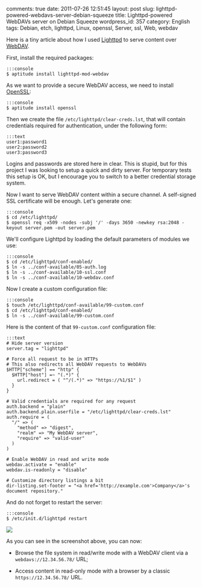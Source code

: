 comments: true
date: 2011-07-26 12:51:45
layout: post
slug: lighttpd-powered-webdavs-server-debian-squeeze
title: Lighttpd-powered WebDAVs server on Debian Squeeze
wordpress_id: 357
category: English
tags: Debian, etch, lighttpd, Linux, openssl, Server, ssl, Web, webdav

Here is a tiny article about how I used [Lighttpd](http://www.lighttpd.net) to serve content over [WebDAV](http://wikipedia.org/wiki/WebDAV).

First, install the required packages:

    :::console
    $ aptitude install lighttpd-mod-webdav

As we want to provide a secure WebDAV access, we need to install [OpenSSL](http://www.openssl.org):

    :::console
    $ aptitude install openssl

Then we create the file `/etc/lighttpd/clear-creds.lst`, that will contain credentials required for authentication, under the following form:

    :::text
    user1:password1
    user2:password2
    user3:password3

Logins and passwords are stored here in clear. This is stupid, but for this project I was looking to setup a quick and dirty server. For temporary tests this setup is OK, but I encourage you to switch to a better credential storage system.

Now I want to serve WebDAV content within a secure channel. A self-signed SSL certificate will be enough. Let's generate one:

    :::console
    $ cd /etc/lighttpd/
    $ openssl req -x509 -nodes -subj '/' -days 3650 -newkey rsa:2048 -keyout server.pem -out server.pem

We'll configure Lighttpd by loading the default parameters of modules we use:

    :::console
    $ cd /etc/lighttpd/conf-enabled/
    $ ln -s ../conf-available/05-auth.log
    $ ln -s ../conf-available/10-ssl.conf
    $ ln -s ../conf-available/10-webdav.conf

Now I create a custom configuration file:

    :::console
    $ touch /etc/lighttpd/conf-available/99-custom.conf
    $ cd /etc/lighttpd/conf-enabled/
    $ ln -s ../conf-available/99-custom.conf

Here is the content of that `99-custom.conf` configuration file:

    :::text
    # Hide server version
    server.tag = "lighttpd"

    # Force all request to be in HTTPs
    # This also redirects all WebDAV requests to WebDAVs
    $HTTP["scheme"] == "http" {
      $HTTP["host"] =~ "(.*)" {
        url.redirect = ( "^/(.*)" => "https://%1/$1" )
      }
    }

    # Valid credentials are required for any request
    auth.backend = "plain"
    auth.backend.plain.userfile = "/etc/lighttpd/clear-creds.lst"
    auth.require = (
      "/" => (
        "method" => "digest",
        "realm" => "My WebDAV server",
        "require" => "valid-user"
      )
    )

    # Enable WebDAV in read and write mode
    webdav.activate = "enable"
    webdav.is-readonly = "disable"

    # Customize directory listings a bit
    dir-listing.set-footer = "<a href='http://example.com'>Company</a>'s document repository."

And do not forget to restart the server:

    :::console
    $ /etc/init.d/lighttpd restart

[![](http://kevin.deldycke.com/wp-content/uploads/2011/07/lighttpd-webdav-server-300x232.png)](http://kevin.deldycke.com/wp-content/uploads/2011/07/lighttpd-webdav-server.png)

As you can see in the screenshot above, you can now:

  * Browse the file system in read/write mode with a WebDAV client via a `webdavs://12.34.56.78/` URL;

  * Access content in read-only mode with a browser by a classic `https://12.34.56.78/` URL.


